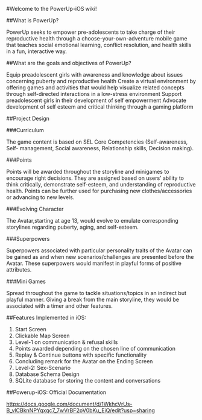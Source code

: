 #Welcome to the PowerUp-iOS wiki!

##What is PowerUp?

PowerUp seeks to empower pre-adolescents to take charge of their reproductive health through a choose-your-own-adventure mobile game that teaches social emotional learning, conflict resolution, and health skills in a fun, interactive way.

##What are the goals and objectives of PowerUp?

Equip preadolescent girls with awareness and knowledge about issues concerning puberty and reproductive health
Create a virtual environment by offering games and activities that would help visualize related concepts through self-directed	interactions in a low-stress environment 
Support preadolescent girls in their development of self empowerment
Advocate development of self esteem and critical thinking through a gaming platform

##Project Design
 
###Curriculum

The game content is based on SEL Core Competencies (Self-awareness, Self- management, Social awareness, Relationship skills, Decision making).

###Points

Points will be awarded throughout the storyline 	and minigames to encourage right decisions. They are assigned based on users’ ability to think critically, demonstrate self-esteem, and understanding of reproductive health. Points can be further used for purchasing new clothes/accessories or advancing to new levels.

###Evolving Character 

The Avatar,starting at age 13, would evolve to emulate corresponding storylines regarding puberty, aging, and self-esteem. 

###Superpowers

Superpowers associated with particular personality traits of the Avatar can be gained as and when new scenarios/challenges are presented before the Avatar. These superpowers would manifest in playful forms of positive attributes.

###Mini Games
 			
Spread throughout the game to tackle situations/topics in an indirect but playful manner. Giving a break from the main storyline, they would be associated with a timer and other features.

##Features Implemented in iOS:

1. Start Screen
2. Clickable Map Screen
3. Level-1 on communication & refusal skills
4. Points awarded depending on the chosen line of communication
5. Replay & Continue buttons with specific functionality
6. Concluding remark for the Avatar on the Ending Screen 
7. Level-2: Sex-Scenario
8. Database Schema Design 
9. SQLite database for storing the content and conversations
	 	

##Powerup-iOS: Official Documentation

https://docs.google.com/document/d/1WkhcVrUs-B_vlCBknNPYqxqc7_7wVrBF2pV0bKu_EiQ/edit?usp=sharing
		


				
			
		
		
				
			
		






